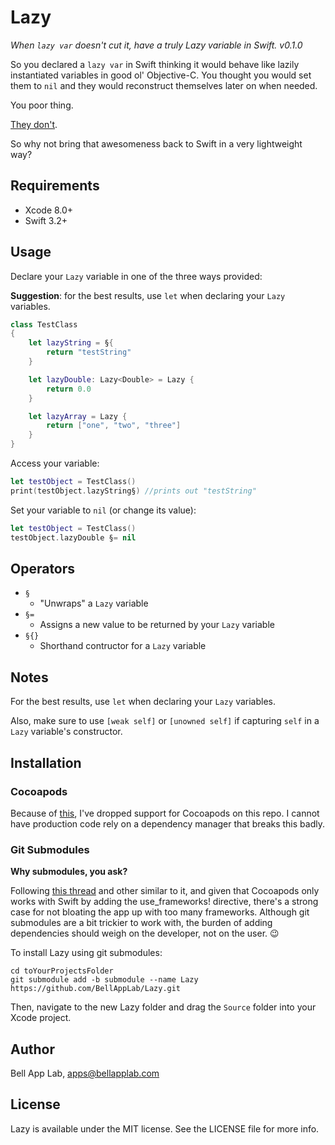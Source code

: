 # Lazy
_When `lazy var` doesn't cut it, have a truly Lazy variable in Swift._
_v0.1.0_

So you declared a `lazy var` in Swift thinking it would behave like lazily instantiated variables in good ol' Objective-C. You thought you would set them to `nil` and they would reconstruct themselves later on when needed.

You poor thing.

[They don't](https://stackoverflow.com/a/40847994).

So why not bring that awesomeness back to Swift in a very lightweight way?

## Requirements

* Xcode 8.0+
* Swift 3.2+

## Usage

Declare your `Lazy` variable in one of the three ways provided:

**Suggestion**: for the best results, use `let` when declaring your `Lazy` variables.

```swift
class TestClass
{
    let lazyString = §{
        return "testString"
    }

    let lazyDouble: Lazy<Double> = Lazy {
        return 0.0
    }

    let lazyArray = Lazy {
        return ["one", "two", "three"]
    }
}
```

Access your variable:

```swift
let testObject = TestClass()
print(testObject.lazyString§) //prints out "testString"
```

Set your variable to `nil` (or change its value):

```swift
let testObject = TestClass()
testObject.lazyDouble §= nil
```

## Operators

* `§`
    * "Unwraps" a `Lazy` variable
* `§=`
    * Assigns a new value to be returned by your `Lazy` variable
* `§{}`
    * Shorthand contructor for a `Lazy` variable
    
## Notes

For the best results, use `let` when declaring your `Lazy` variables.

Also, make sure to use `[weak self]` or `[unowned self]` if capturing `self` in a `Lazy` variable's constructor.

## Installation

### Cocoapods

Because of [this](http://stackoverflow.com/questions/39637123/cocoapods-app-xcworkspace-does-not-exists), I've dropped support for Cocoapods on this repo. I cannot have production code rely on a dependency manager that breaks this badly.

### Git Submodules

**Why submodules, you ask?**

Following [this thread](http://stackoverflow.com/questions/31080284/adding-several-pods-increases-ios-app-launch-time-by-10-seconds#31573908) and other similar to it, and given that Cocoapods only works with Swift by adding the use_frameworks! directive, there's a strong case for not bloating the app up with too many frameworks. Although git submodules are a bit trickier to work with, the burden of adding dependencies should weigh on the developer, not on the user. :wink:

To install Lazy using git submodules:

```
cd toYourProjectsFolder
git submodule add -b submodule --name Lazy https://github.com/BellAppLab/Lazy.git
```

Then, navigate to the new Lazy folder and drag the `Source` folder into your Xcode project.

## Author

Bell App Lab, apps@bellapplab.com

## License

Lazy is available under the MIT license. See the LICENSE file for more info.
